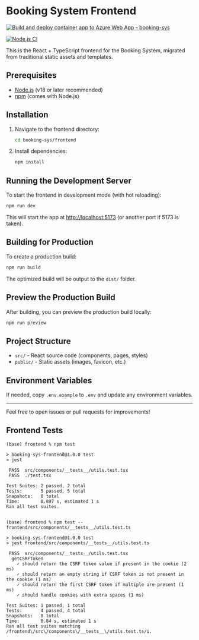 # Booking System Frontend

[![Build and deploy container app to Azure Web App - booking-sys](https://github.com/conorheffron/booking-sys/actions/workflows/main_booking-sys.yml/badge.svg)](https://github.com/conorheffron/booking-sys/actions/workflows/main_booking-sys.yml)

[![Node.js CI](https://github.com/conorheffron/booking-sys/actions/workflows/node.js.yml/badge.svg)](https://github.com/conorheffron/booking-sys/actions/workflows/node.js.yml)

This is the React + TypeScript frontend for the Booking System, migrated from traditional static assets and templates.

## Prerequisites

- [Node.js](https://nodejs.org/) (v18 or later recommended)
- [npm](https://www.npmjs.com/) (comes with Node.js)

## Installation

1. Navigate to the frontend directory:
    ```bash
    cd booking-sys/frontend
    ```

2. Install dependencies:
    ```bash
    npm install
    ```

## Running the Development Server

To start the frontend in development mode (with hot reloading):

```bash
npm run dev
```

This will start the app at [http://localhost:5173](http://localhost:5173) (or another port if 5173 is taken).

## Building for Production

To create a production build:

```bash
npm run build
```

The optimized build will be output to the `dist/` folder.

## Preview the Production Build

After building, you can preview the production build locally:

```bash
npm run preview
```

## Project Structure

- `src/` - React source code (components, pages, styles)
- `public/` - Static assets (images, favicon, etc.)

## Environment Variables

If needed, copy `.env.example` to `.env` and update any environment variables.

---

Feel free to open issues or pull requests for improvements!

## Frontend Tests
```shell
(base) frontend % npm test 

> booking-sys-frontend@1.0.0 test
> jest

 PASS  src/components/__tests__/utils.test.tsx
 PASS  ./test.tsx

Test Suites: 2 passed, 2 total
Tests:       5 passed, 5 total
Snapshots:   0 total
Time:        0.897 s, estimated 1 s
Ran all test suites.
```

```shell

(base) frontend % npm test -- frontend/src/components/__tests__/utils.test.ts

> booking-sys-frontend@1.0.0 test
> jest frontend/src/components/__tests__/utils.test.ts

 PASS  src/components/__tests__/utils.test.tsx
  getCSRFToken
    ✓ should return the CSRF token value if present in the cookie (2 ms)
    ✓ should return an empty string if CSRF token is not present in the cookie (1 ms)
    ✓ should return the first CSRF token if multiple are present (1 ms)
    ✓ should handle cookies with extra spaces (1 ms)

Test Suites: 1 passed, 1 total
Tests:       4 passed, 4 total
Snapshots:   0 total
Time:        0.84 s, estimated 1 s
Ran all test suites matching /frontend\/src\/components\/__tests__\/utils.test.ts/i.
```
